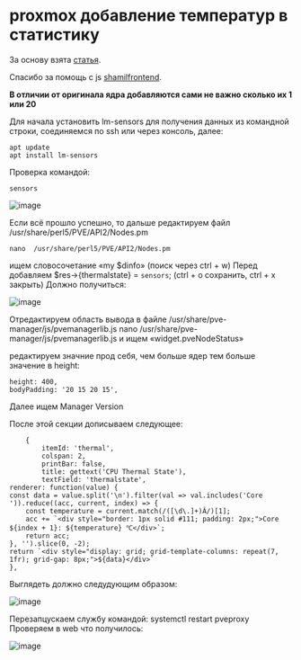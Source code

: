 # proxmox добавление температур в статистику

За основу взята [статья](https://voronin.one/all/proxmox-temperatura-processora/).

Спасибо за помощь с js [shamilfrontend](https://github.com/shamilfrontend).

 **В отличии от оригинала ядра добавляются сами не важно сколько их 1 или 20**

Для начала установить lm-sensors для получения данных из командной строки, соединяемся по ssh или через консоль, далее:

	apt update
	apt install lm-sensors
  
Проверка командой:

	sensors
  
  ![image](https://github.com/user-attachments/assets/f4a68fde-55a3-4caa-969b-fe958a4d17d2)

Если всё прошло успешно, то дальше редактируем файл  /usr/share/perl5/PVE/API2/Nodes.pm

	nano  /usr/share/perl5/PVE/API2/Nodes.pm
  
ищем словосочетание «my $dinfo» (поиск через ctrl + w)
Перед добавляем $res->{thermalstate} = `sensors`; (ctrl + o сохранить, ctrl + x закрыть) Должно получиться:

![image](https://github.com/user-attachments/assets/659ee4e6-65b0-4535-9ebc-ecea0df9b36e)

Отредактируем область вывода в файле /usr/share/pve-manager/js/pvemanagerlib.js
  nano /usr/share/pve-manager/js/pvemanagerlib.js
и ищем «widget.pveNodeStatus»

редактируем значние прод себя, чем больше ядер тем больше значение в height:

    height: 400,
    bodyPadding: '20 15 20 15',
Далее ищем Manager Version

После этой секции дописываем следующее:

        {
            itemId: 'thermal',
            colspan: 2,
            printBar: false,
            title: gettext('CPU Thermal State'),
            textField: 'thermalstate',
	renderer: function(value) {
	const data = value.split('\n').filter(val => val.includes('Core ')).reduce((acc, current, index) => {
    	const temperature = current.match(/([\d\.]+)Â/)[1];
    	acc += `<div style="border: 1px solid #111; padding: 2px;">Core ${index + 1}: ${temperature} ℃</div>`;
    	return acc;
  	}, '').slice(0, -2);
	return `<div style="display: grid; grid-template-columns: repeat(7, 1fr); grid-gap: 8px;">${data}</div>`
	},
 
Выглядеть должно следудующим образом:

![image](https://github.com/user-attachments/assets/7eb1474b-d9bb-42e1-a3fb-569448ff9f69)


Перезапцускаем службу командой:
	systemctl restart pveproxy
Проверяем в web что получилось:

![image](https://github.com/user-attachments/assets/59a15a4c-c317-47a7-9ef5-f481d16705c4)

